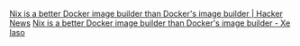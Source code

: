 
[Nix is a better Docker image builder than Docker's image builder | Hacker News](https://news.ycombinator.com/item?id=39720007)
[Nix is a better Docker image builder than Docker's image builder - Xe Iaso](https://xeiaso.net/talks/2024/nix-docker-build/)
